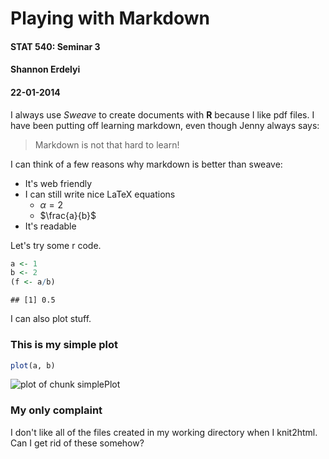 Playing with Markdown
=====================
#### STAT 540: Seminar 3
#### Shannon Erdelyi
#### 22-01-2014

I always use *Sweave* to create documents with **R** because I like pdf files. I have been putting off learning markdown, even though Jenny always says:
> Markdown is not that hard to learn!

I can think of a few reasons why markdown is better than sweave:

* It's web friendly
* I can still write nice LaTeX equations
  * $\alpha=2$
  * $\frac{a}{b}$
* It's readable 

Let's try some r code.

```r
a <- 1
b <- 2
(f <- a/b)
```

```
## [1] 0.5
```


I can also plot stuff.
### This is my simple plot

```r
plot(a, b)
```

![plot of chunk simplePlot](figure/simplePlot.png) 


### My only complaint
I don't like all of the files created in my working directory when I knit2html. Can I get rid of these somehow?
